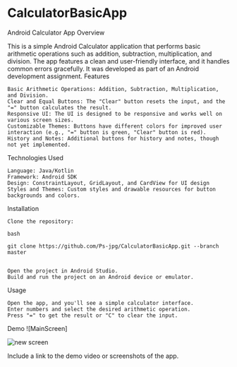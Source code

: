 # CalculatorBasicApp
Android Calculator App
Overview

This is a simple Android Calculator application that performs basic arithmetic operations such as addition, subtraction, multiplication, and division. The app features a clean and user-friendly interface, and it handles common errors gracefully. It was developed as part of an Android development assignment.
Features

    Basic Arithmetic Operations: Addition, Subtraction, Multiplication, and Division.
    Clear and Equal Buttons: The "Clear" button resets the input, and the "=" button calculates the result.
    Responsive UI: The UI is designed to be responsive and works well on various screen sizes.
    Customizable Themes: Buttons have different colors for improved user interaction (e.g., "=" button is green, "Clear" button is red).
    History and Notes: Additional buttons for history and notes, though not yet implemented.

Technologies Used

    Language: Java/Kotlin
    Framework: Android SDK
    Design: ConstraintLayout, GridLayout, and CardView for UI design
    Styles and Themes: Custom styles and drawable resources for button backgrounds and colors.

Installation

    Clone the repository:

    bash

    git clone https://github.com/Ps-jpg/CalculatorBasicApp.git --branch master
    

    Open the project in Android Studio.
    Build and run the project on an Android device or emulator.

Usage

    Open the app, and you'll see a simple calculator interface.
    Enter numbers and select the desired arithmetic operation.
    Press "=" to get the result or "C" to clear the input.

Demo
![MainScreen]


![new screen](https://github.com/user-attachments/assets/5dd061a3-4873-4e0b-aec9-df8d7fc8533f)



Include a link to the demo video or screenshots of the app.
